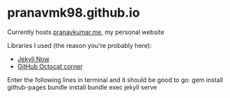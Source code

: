 # pranavmk98.github.io

Currently hosts [pranavkumar.me](https://pranavkumar.me), my personal website

Libraries I used (the reason you're probably here):

- [Jekyll Now](https://github.com/barryclark/jekyll-now)
- [GitHub Octocat corner](http://tholman.com/github-corners/)

Enter the following lines in terminal and it should be good to go:
gem install github-pages
bundle install
bundle exec jekyll serve

